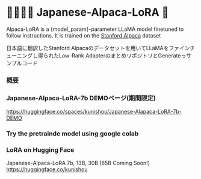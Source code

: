 # 🦙🌲🤏🌸 Japanese-Alpaca-LoRA 🌸
Alpaca-LoRA is a {model_param}-parameter LLaMA model finetuned to follow instructions. It is trained on the [Stanford Alpaca](https://github.com/tatsu-lab/stanford_alpaca) dataset

日本語に翻訳したStanford Alpacaのデータセットを用いてLLaMAをファインチューニングし得られたLow-Rank AdapterのまとめリポジトリとGenerateっサンプルコード

### 概要

### Japanese-Alpaca-LoRA-7b DEMOページ(期間限定)  
https://huggingface.co/spaces/kunishou/Japanese-Alapaca-LoRA-7b-DEMO

### Try the pretrainde model using google colab


### LoRA on Hugging Face
Japanese-Alpaca-LoRA 7b, 13B, 30B (65B Coming Soon!)
https://huggingface.co/kunishou
